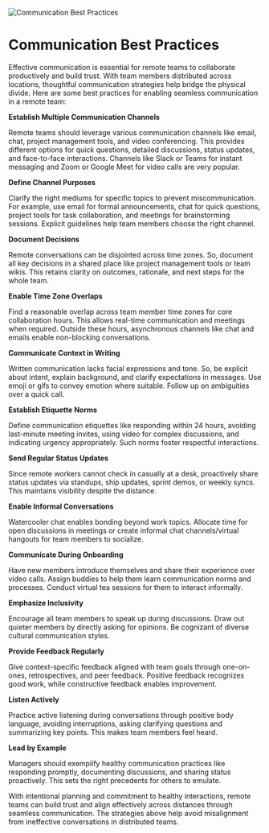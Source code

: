![Communication Best Practices](/images/chapter.4.section.2.image.1.png)

# Communication Best Practices



Effective communication is essential for remote teams to collaborate productively and build trust. With team members distributed across locations, thoughtful communication strategies help bridge the physical divide. Here are some best practices for enabling seamless communication in a remote team:

**Establish Multiple Communication Channels**

Remote teams should leverage various communication channels like email, chat, project management tools, and video conferencing. This provides different options for quick questions, detailed discussions, status updates, and face-to-face interactions. Channels like Slack or Teams for instant messaging and Zoom or Google Meet for video calls are very popular. 

**Define Channel Purposes**  

Clarify the right mediums for specific topics to prevent miscommunication. For example, use email for formal announcements, chat for quick questions, project tools for task collaboration, and meetings for brainstorming sessions. Explicit guidelines help team members choose the right channel.

**Document Decisions**

Remote conversations can be disjointed across time zones. So, document all key decisions in a shared place like project management tools or team wikis. This retains clarity on outcomes, rationale, and next steps for the whole team. 

**Enable Time Zone Overlaps**

Find a reasonable overlap across team member time zones for core collaboration hours. This allows real-time communication and meetings when required. Outside these hours, asynchronous channels like chat and emails enable non-blocking conversations. 

**Communicate Context in Writing** 

Written communication lacks facial expressions and tone. So, be explicit about intent, explain background, and clarify expectations in messages. Use emoji or gifs to convey emotion where suitable. Follow up on ambiguities over a quick call.

**Establish Etiquette Norms**

Define communication etiquettes like responding within 24 hours, avoiding last-minute meeting invites, using video for complex discussions, and indicating urgency appropriately. Such norms foster respectful interactions. 

**Send Regular Status Updates**  

Since remote workers cannot check in casually at a desk, proactively share status updates via standups, ship updates, sprint demos, or weekly syncs. This maintains visibility despite the distance.

**Enable Informal Conversations**

Watercooler chat enables bonding beyond work topics. Allocate time for open discussions in meetings or create informal chat channels/virtual hangouts for team members to socialize. 

**Communicate During Onboarding**

Have new members introduce themselves and share their experience over video calls. Assign buddies to help them learn communication norms and processes. Conduct virtual tea sessions for them to interact informally. 

**Emphasize Inclusivity**

Encourage all team members to speak up during discussions. Draw out quieter members by directly asking for opinions. Be cognizant of diverse cultural communication styles. 

**Provide Feedback Regularly**

Give context-specific feedback aligned with team goals through one-on-ones, retrospectives, and peer feedback. Positive feedback recognizes good work, while constructive feedback enables improvement.

**Listen Actively**

Practice active listening during conversations through positive body language, avoiding interruptions, asking clarifying questions and summarizing key points. This makes team members feel heard. 

**Lead by Example**

Managers should exemplify healthy communication practices like responding promptly, documenting discussions, and sharing status proactively. This sets the right precedents for others to emulate.

With intentional planning and commitment to healthy interactions, remote teams can build trust and align effectively across distances through seamless communication. The strategies above help avoid misalignment from ineffective conversations in distributed teams.

